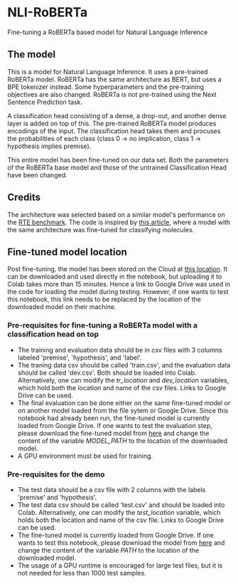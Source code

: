 # NLI-RoBERTa
Fine-tuning a RoBERTa based model for Natural Language Inference

## The model
This is a model for Natural Language Inference. It uses a pre-trained RoBERTa model. RoBERTa has the same architecture as BERT, but uses a BPE tokenizer instead. Some hyperparameters and the pre-training objectives are also changed. RoBERTa is not pre-trained using the Next Sentence Prediction task.

A classification head consisting of a dense, a drop-out, and another dense layer is added on top of this. The pre-trained RoBERTa model produces encodings of the input. The classification head takes them and procuses the probabilities of each class (class 0 -> no implication, class 1 -> hypothesis implies premise).

This entire model has been fine-tuned on our data set. Both the parameters of the RoBERTa base model and those of the untrained Classification Head have been changed.

## Credits

The architecture was selected based on a similar model's performance on the [RTE benchmark](https://paperswithcode.com/sota/natural-language-inference-on-rte). The code is inspired by [this article](https://pchanda.github.io/Roberta-FineTuning-for-Classification/), where a model with the same architecture was fine-tuned for classifying molecules.

## Fine-tuned model location

Post fine-tuning, the model has been stored on the Cloud at [this location](https://drive.google.com/file/d/1-IJSt2HGH9Dqbu6NBuHr61ndV1r4g-3H/view?usp=sharing).  It can be downloaded and used directly in the notebook, but uploading it to Colab takes more than 15 minutes. Hence a link to Google Drive was used in the code for loading the model during testing. However, if one wants to test this notebook, this link needs to be replaced by the location of the downloaded model on their machine.

### Pre-requisites for fine-tuning a RoBERTa model with a classification head on top

*   The training and evaluation data should be in csv files with 3 columns  labeled 'premise', 'hypothesis', and 'label'.
*   The traning data csv should be called 'train.csv', and the evaluation data should be called 'dev.csv'. Both should be loaded into Colab. Alternatively, one can modify the *tr_location* and *dev_location* variables, which hold both the location and name of the csv files. Links to Google Drive can be used.
*   The final evaluation can be done either on the same fine-tuned model or on another model loaded from the file sytem or Google Drive. Since this notebook had already been run, the fine-tuned model is currently loaded from Google Drive. If one wants to test the evaluation step, please download the fine-tuned model from [here](https://drive.google.com/file/d/1-IJSt2HGH9Dqbu6NBuHr61ndV1r4g-3H/view?usp=sharing) and change the content of the variable *MODEL_PATH* to the location of the downloaded model.
* A GPU environment must be used for training.

### Pre-requisites for the demo

*   The test data should be a csv file with 2 columns with the labels 'premise' and 'hypothesis'.
*   The test data csv should be called 'test.csv' and should be loaded into Colab. Alternatively, one can modify the *test_location* variable, which holds both the location and name of the csv file. Links to Google Drive can be used.
*   The fine-tuned model is currently loaded from Google Drive. If one wants to test this notebook, please download the model from [here](https://drive.google.com/file/d/1-IJSt2HGH9Dqbu6NBuHr61ndV1r4g-3H/view?usp=sharing) and change the content of the variable *PATH* to the location of the downloaded model.
* The usage of a GPU runtime is encouraged for large test files, but it is not needed for less than 1000 test samples.

